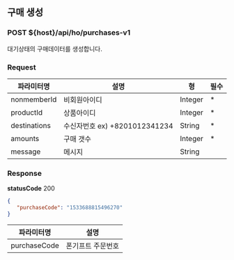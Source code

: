 ## 구매 생성
### POST ${host}/api/ho/purchases-v1

대기상태의 구매데이터를 생성합니다.

### Request
|파라미터명|설명|형|필수
|-|-|-|-|
|nonmemberId|비회원아이디|Integer|*|
|productId|상품아이디|Integer|*|
|destinations|수신자번호 ex) +8201012341234|String|*|
|amounts|구매 갯수|Integer|*|
|message|메시지|String||


### Response
**statusCode** 200

```json
{
   "purchaseCode": "1533688815496270"
}
```

|파라미터명|설명|
|-|-|
|purchaseCode|폰기프트 주문번호|
